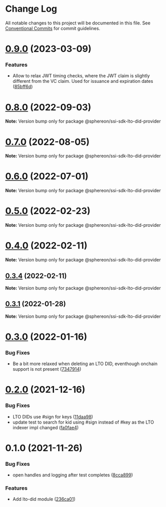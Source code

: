 # Change Log

All notable changes to this project will be documented in this file.
See [Conventional Commits](https://conventionalcommits.org) for commit guidelines.

# [0.9.0](https://github.com/Sphereon-OpenSource/ssi-sdk/compare/v0.8.0...v0.9.0) (2023-03-09)

### Features

- Allow to relax JWT timing checks, where the JWT claim is slightly different from the VC claim. Used for issuance and expiration dates ([85bff6d](https://github.com/Sphereon-OpenSource/ssi-sdk/commit/85bff6da21dea5d8f636ea1f55b41be00b18b002))

# [0.8.0](https://github.com/Sphereon-OpenSource/ssi-sdk/compare/v0.7.0...v0.8.0) (2022-09-03)

**Note:** Version bump only for package @sphereon/ssi-sdk-lto-did-provider

# [0.7.0](https://github.com/Sphereon-OpenSource/ssi-sdk/compare/v0.6.0...v0.7.0) (2022-08-05)

**Note:** Version bump only for package @sphereon/ssi-sdk-lto-did-provider

# [0.6.0](https://github.com/Sphereon-OpenSource/ssi-sdk/compare/v0.5.1...v0.6.0) (2022-07-01)

**Note:** Version bump only for package @sphereon/ssi-sdk-lto-did-provider

# [0.5.0](https://github.com/Sphereon-OpenSource/ssi-sdk/compare/v0.4.0...v0.5.0) (2022-02-23)

**Note:** Version bump only for package @sphereon/ssi-sdk-lto-did-provider

# [0.4.0](https://github.com/Sphereon-OpenSource/ssi-sdk/compare/v0.3.4...v0.4.0) (2022-02-11)

**Note:** Version bump only for package @sphereon/ssi-sdk-lto-did-provider

## [0.3.4](https://github.com/Sphereon-OpenSource/ssi-sdk/compare/v0.3.3...v0.3.4) (2022-02-11)

**Note:** Version bump only for package @sphereon/ssi-sdk-lto-did-provider

## [0.3.1](https://github.com/Sphereon-OpenSource/ssi-sdk/compare/v0.3.0...v0.3.1) (2022-01-28)

**Note:** Version bump only for package @sphereon/ssi-sdk-lto-did-provider

# [0.3.0](https://github.com/Sphereon-OpenSource/ssi-sdk/compare/v0.2.0...v0.3.0) (2022-01-16)

### Bug Fixes

- Be a bit more relaxed when deleting an LTO DID, eventhough onchain support is not present ([7347914](https://github.com/Sphereon-OpenSource/ssi-sdk/commit/73479148d6b02c194182370c14a15613dca6fcf2))

# [0.2.0](https://github.com/Sphereon-OpenSource/ssi-sdk/compare/v0.1.0...v0.2.0) (2021-12-16)

### Bug Fixes

- LTO DIDs use #sign for keys ([11daa98](https://github.com/Sphereon-OpenSource/ssi-sdk/commit/11daa98c804232b9fad32d60afa707e86881b5bb))
- update test to search for kid using #sign instead of #key as the LTO indexer impl changed ([fa0fae4](https://github.com/Sphereon-OpenSource/ssi-sdk/commit/fa0fae43935e7c64e4d5628fb5cdd3dc8af447ce))

# 0.1.0 (2021-11-26)

### Bug Fixes

- open handles and logging after test completes ([8cca899](https://github.com/Sphereon-OpenSource/ssi-sdk/commit/8cca899ff73c45564589c89d1635d0ba23b3e544))

### Features

- Add lto-did module ([236ca01](https://github.com/Sphereon-OpenSource/ssi-sdk/commit/236ca0101951186b224aee51f49b3ab77148d64b))
